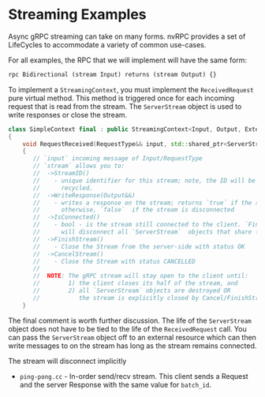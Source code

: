 # Streaming Examples

Async gRPC streaming can take on many forms. nvRPC provides a set of LifeCycles
to accommodate a variety of common use-cases.

For all examples, the RPC that we will implement will have the same form:

```protobuf
rpc Bidirectional (stream Input) returns (stream Output) {}
```

To implement a `StreamingContext`, you must implement the `ReceivedRequest` pure
virtual method.  This method is triggered once for each incoming request that is
read from the stream.  The `ServerStream` object is used to write responses or 
close the stream.  

```c++
class SimpleContext final : public StreamingContext<Input, Output, ExternalResources>
{
    void RequestReceived(RequestType&& input, std::shared_ptr<ServerStream> stream) final override
    {
       // `input` incoming message of Input/RequestType
       // `stream` allows you to:
       //  ->StreamID()
       //    - unique identifier for this stream; note, the ID will be reused when the context is
       //      recycled.
       //  ->WriteResponse(Output&&)
       //    - writes a response on the stream; returns `true` if the stream is connected;
       //      otherwise, `false`  if the stream is disconnected
       //  ->IsConnected()
       //    - bool - is the stream still connected to the client. `FinishStream` or `CancelStream`
       //      will disconnect all `ServerStream`  objects that share the same StreamID.
       //  ->FinishStream()
       //    - Close the Stream from the server-side with status OK
       //  ->CancelStream()
       //    - Close the Stream with status CANCELLED
       //
       //  NOTE: The gRPC stream will stay open to the client until:
       //        1) the client closes its half of the stream, and
       //        2) all `ServerStream` objects are destroyed OR
       //           the stream is explicitly closed by Cancel/FinishStream
    }
```

The final comment is worth further discussion.  The life of the `ServerStream` object does
not have to be tied to the life of the `ReceivedRequest` call.  You can pass the
`ServerStream` object off to an external resource which can then write messages to on the
stream has long as the stream remains connected.  

The stream will disconnect implicitly 


- `ping-pong.cc` - In-order send/recv stream. This client sends a Request and
  the server Response with the same value for `batch_id`.  